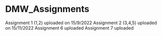 # DMW_Assignments
Assignment 1 (1,2) uploaded on 15/9/2022
Assignment 2 (3,4,5) uploaded on 15/11/2022
Assignment 6 uploaded
Assignment 7 uploaded
